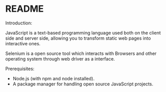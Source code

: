 # README #

Introduction: 

JavaScript is a text-based programming language used both on 
the client side and server side, allowing you to transform static web pages into interactive ones.

Selenium is a open source tool which interacts with Browsers 
and other operating system through web driver as a interface.

Prerequisites:

* Node.js (with npm and node installed).
* A package manager for handling open source JavaScript projects.


